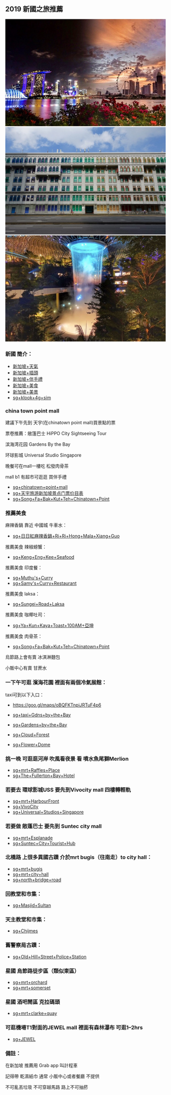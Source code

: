 ## 2019 新國之旅推薦

![f1](https://github.com/HCH1/blog/blob/master/fig/sg1.jpeg)
![f2](https://github.com/HCH1/blog/blob/master/fig/sg2.jpeg)
![f3](https://github.com/HCH1/blog/blob/master/fig/sg3.jpeg)

### 新國 簡介：
- [新加坡+天氣](https://www.google.com.tw/search?source=hp&ei=JzIkXMrUB42y9QOcxZ6YAg&q=新加坡+天氣)
- [新加坡+插頭](https://www.google.com.tw/search?source=hp&ei=JzIkXMrUB42y9QOcxZ6YAg&q=新加坡+插頭)
- [新加坡+伴手禮](https://www.google.com.tw/search?source=hp&ei=JzIkXMrUB42y9QOcxZ6YAg&q=新加坡+伴手禮)
- [新加坡+美食](https://www.google.com.tw/search?source=hp&ei=JzIkXMrUB42y9QOcxZ6YAg&q=新加坡+美食)
- [新加坡+美景](https://www.google.com.tw/search?source=hp&ei=JzIkXMrUB42y9QOcxZ6YAg&q=新加坡+美景)
- [sg+klook+4g+sim](https://www.google.com.tw/search?source=hp&ei=JzIkXMrUB42y9QOcxZ6YAg&q=sg+klook+4g+sim)

### china town point mall

建議下午先到 天宇(在chinatown point mall)買景點的票

票卷推薦：敞篷巴士 HiPPO City Sightseeing Tour

滨海湾花园 Gardens By the Bay

环球影城 Universal Studio Singapore

晚餐可在mall一樓吃 松發肉骨茶

mall b1 有超市可逛逛 買伴手禮

- [sg+chinatown+point+mall](https://www.google.com.tw/search?source=hp&ei=JzIkXMrUB42y9QOcxZ6YAg&q=sg+chinatown+point+mall)
- [sg+天宇旅游新加坡景点门票价目表](https://www.google.com.tw/search?source=hp&ei=JzIkXMrUB42y9QOcxZ6YAg&q=sg+天宇旅游新加坡景点门票价目表)
- [sg+Song+Fa+Bak+Kut+Teh+Chinatown+Point](https://www.google.com.tw/search?source=hp&ei=JzIkXMrUB42y9QOcxZ6YAg&q=sg+Song+Fa+Bak+Kut+Teh+Chinatown+Point)


### 推薦美食 

麻辣香鍋 靠近 中國城 牛車水：
- [sg+日日紅麻辣香鍋+Ri+Ri+Hong+Mala+Xiang+Guo](https://www.google.com.tw/search?source=hp&ei=JzIkXMrUB42y9QOcxZ6YAg&q=sg+日日紅麻辣香鍋+Ri+Ri+Hong+Mala+Xiang+Guo)

推薦美食 辣椒螃蟹：
- [sg+Keng+Eng+Kee+Seafood](https://www.google.com.tw/search?source=hp&ei=JzIkXMrUB42y9QOcxZ6YAg&q=sg+Keng+Eng+Kee+Seafood)

推薦美食 印度餐：
- [sg+Muthu's+Curry](https://www.google.com.tw/search?source=hp&ei=JzIkXMrUB42y9QOcxZ6YAg&q=sg+Muthu's+Curry)
- [sg+Samy's+Curry+Restaurant](https://www.google.com.tw/search?source=hp&ei=JzIkXMrUB42y9QOcxZ6YAg&q=sg+Samy's+Curry+Restaurant)

推薦美食 laksa：
- [sg+Sungei+Road+Laksa](https://www.google.com.tw/search?source=hp&ei=JzIkXMrUB42y9QOcxZ6YAg&q=sg+Sungei+Road+Laksa)

推薦美食 咖椰吐司：
- [sg+Ya+Kun+Kaya+Toast+100AM+亞坤](https://www.google.com.tw/search?source=hp&ei=JzIkXMrUB42y9QOcxZ6YAg&q=sg+Ya+Kun+Kaya+Toast+100AM+亞坤)

推薦美食 肉骨茶：
- [sg+Song+Fa+Bak+Kut+Teh+Chinatown+Point](https://www.google.com.tw/search?source=hp&ei=JzIkXMrUB42y9QOcxZ6YAg&q=sg+Song+Fa+Bak+Kut+Teh+Chinatown+Point)

烏節路上會有賣 冰淇淋麵包

小販中心有賣 甘蔗水

### 一下午可逛 濱海花園 裡面有兩個冷氣展館：

taxi可到以下入口：
- https://goo.gl/maps/oBQFKTnpiJRTuF4p6
- [sg+taxi+Gdns+by+the+Bay](https://www.google.com.tw/search?source=hp&ei=JzIkXMrUB42y9QOcxZ6YAg&q=sg+taxi+Gdns+by+the+Bay)

- [sg+Gardens+by+the+Bay](https://www.google.com.tw/search?source=hp&ei=JzIkXMrUB42y9QOcxZ6YAg&q=sg+Gardens+by+the+Bay)
- [sg+Cloud+Forest](https://www.google.com.tw/search?source=hp&ei=JzIkXMrUB42y9QOcxZ6YAg&q=sg+Cloud+Forest)
- [sg+Flower+Dome](https://www.google.com.tw/search?source=hp&ei=JzIkXMrUB42y9QOcxZ6YAg&q=sg+Flower+Dome)


### 挑一晚 可逛逛河岸 吹風看夜景 看 噴水魚尾獅Merlion
- [sg+mrt+Raffles+Place](https://www.google.com.tw/search?source=hp&ei=JzIkXMrUB42y9QOcxZ6YAg&q=sg+mrt+Raffles+Place)
- [sg+The+Fullerton+Bay+Hotel](https://www.google.com.tw/search?source=hp&ei=JzIkXMrUB42y9QOcxZ6YAg&q=sg+The+Fullerton+Bay+Hotel)

### 若要去 環球影城USS 要先到Vivocity mall 四樓轉輕軌
- [sg+mrt+HarbourFront](https://www.google.com.tw/search?source=hp&ei=JzIkXMrUB42y9QOcxZ6YAg&q=sg+mrt+HarbourFront)
- [sg+VivoCity](https://www.google.com.tw/search?source=hp&ei=JzIkXMrUB42y9QOcxZ6YAg&q=sg+VivoCity)
- [sg+Universal+Studios+Singapore](https://www.google.com.tw/search?source=hp&ei=JzIkXMrUB42y9QOcxZ6YAg&q=sg+Universal+Studios+Singapore)

### 若要做 敞蓬巴士 要先到 Suntec city mall
- [sg+mrt+Esplanade](https://www.google.com.tw/search?source=hp&ei=JzIkXMrUB42y9QOcxZ6YAg&q=sg+mrt+Esplanade)
- [sg+Suntec+City+Tourist+Hub](https://www.google.com.tw/search?source=hp&ei=JzIkXMrUB42y9QOcxZ6YAg&q=sg+Suntec+City+Tourist+Hub)

### 北橋路 上很多異國古蹟 介於mrt bugis（往南走）to city hall：
- [sg+mrt+bugis](https://www.google.com.tw/search?source=hp&ei=JzIkXMrUB42y9QOcxZ6YAg&q=sg+mrt+bugis)
- [sg+mrt+city+hall](https://www.google.com.tw/search?source=hp&ei=JzIkXMrUB42y9QOcxZ6YAg&q=sg+mrt+city+hall)
- [sg+north+bridge+road](https://www.google.com.tw/search?source=hp&ei=JzIkXMrUB42y9QOcxZ6YAg&q=sg+north+bridge+road)

### 回教堂和市集：
- [sg+Masjid+Sultan](https://www.google.com.tw/search?source=hp&ei=JzIkXMrUB42y9QOcxZ6YAg&q=sg+Masjid+Sultan)

### 天主教堂和市集：
- [sg+Chijmes](https://www.google.com.tw/search?source=hp&ei=JzIkXMrUB42y9QOcxZ6YAg&q=sg+Chijmes)

### 舊警察局古蹟：
- [sg+Old+Hill+Street+Police+Station](https://www.google.com.tw/search?source=hp&ei=JzIkXMrUB42y9QOcxZ6YAg&q=sg+Old+Hill+Street+Police+Station)

### 星國 烏節路徒步區（類似東區）
- [sg+mrt+orchard](https://www.google.com.tw/search?source=hp&ei=JzIkXMrUB42y9QOcxZ6YAg&q=sg+mrt+orchard)
- [sg+mrt+somerset](https://www.google.com.tw/search?source=hp&ei=JzIkXMrUB42y9QOcxZ6YAg&q=sg+mrt+somerset)

### 星國 酒吧鬧區 克拉碼頭
- [sg+mrt+clarke+quay](https://www.google.com.tw/search?source=hp&ei=JzIkXMrUB42y9QOcxZ6YAg&q=sg+mrt+clarke+quay)

### 可逛機場T1對面的JEWEL mall 裡面有森林瀑布 可逛1–2hrs
- [sg+JEWEL](https://www.google.com.tw/search?source=hp&ei=JzIkXMrUB42y9QOcxZ6YAg&q=sg+JEWEL)

### 備註：

在新加坡 推薦用 Grab app 叫計程車

記得帶 乾濕紙巾 通常 小販中心或者餐廳 不提供

不可亂丟垃圾 不可穿越馬路 路上不可抽菸
